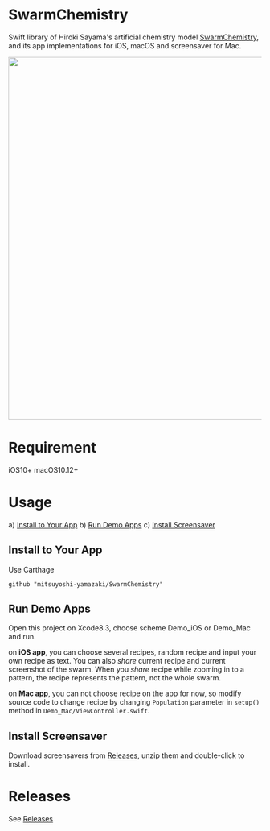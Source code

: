 # SwarmChemistry

Swift library of Hiroki Sayama's artificial chemistry model [SwarmChemistry](http://bingweb.binghamton.edu/~sayama/SwarmChemistry/), and its app implementations for iOS, macOS and screensaver for Mac.

<img width="720" src="https://user-images.githubusercontent.com/904354/29809092-b9351970-8cd5-11e7-8961-0444773cbfed.gif">

# Requirement

iOS10+
macOS10.12+

# Usage

a) [Install to Your App](#user-content-yourapp)
b) [Run Demo Apps](#user-content-demoapp)
c) [Install Screensaver](#user-content-screensaver)
 
## <a name="yourapp"></a>Install to Your App

Use Carthage 

```
github "mitsuyoshi-yamazaki/SwarmChemistry"
```

## <a name="demoapp"></a>Run Demo Apps

Open this project on Xcode8.3, choose scheme Demo_iOS or Demo_Mac and run.

on **iOS app**, you can choose several recipes, random recipe and input your own recipe as text.
You can also *share* current recipe and current screenshot of the swarm.
When you *share* recipe while zooming in to a pattern, the recipe represents the pattern, not the whole swarm.

on **Mac app**, you can not choose recipe on the app for now, so modify source code to change recipe by changing `Population` parameter in `setup()` method in `Demo_Mac/ViewController.swift`.


## <a name="screensaver"></a>Install Screensaver

Download screensavers from [Releases](#user-content-releases), unzip them and double-click to install.

# <a name="releases"></a>Releases

See [Releases](https://github.com/mitsuyoshi-yamazaki/SwarmChemistry/releases/)